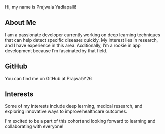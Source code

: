 Hi, my name is Prajwala Yadlapalli!

## About Me
I am a passionate developer currently working on deep learning techniques that can help detect specific diseases quickly. My interest lies in research, and I have experience in this area. Additionally, I’m a rookie in app development because I’m fascinated by that field.

## GitHub
You can find me on GitHub at PrajwalaY26

## Interests
Some of my interests include deep learning, medical research, and exploring innovative ways to improve healthcare outcomes.

I'm excited to be a part of this cohort and looking forward to learning and collaborating with everyone!

